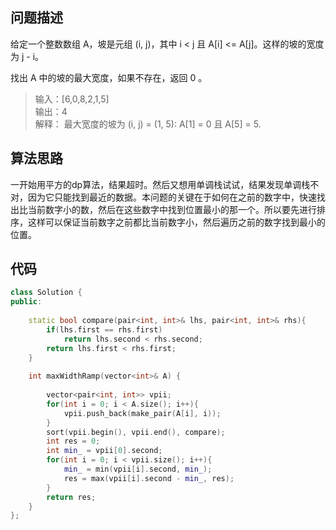 ## 问题描述

给定一个整数数组 A，坡是元组 (i, j)，其中  i < j 且 A[i] <= A[j]。这样的坡的宽度为 j - i。

找出 A 中的坡的最大宽度，如果不存在，返回 0 。

> 输入：[6,0,8,2,1,5]  
输出：4  
解释：
最大宽度的坡为 (i, j) = (1, 5): A[1] = 0 且 A[5] = 5.

## 算法思路

一开始用平方的dp算法，结果超时。然后又想用单调栈试试，结果发现单调栈不对，因为它只能找到最近的数据。本问题的关键在于如何在之前的数字中，快速找出比当前数字小的数，然后在这些数字中找到位置最小的那一个。所以要先进行排序，这样可以保证当前数字之前都比当前数字小，然后遍历之前的数字找到最小的位置。

## 代码

```c++
class Solution {
public:
    
    static bool compare(pair<int, int>& lhs, pair<int, int>& rhs){
        if(lhs.first == rhs.first)
            return lhs.second < rhs.second;
        return lhs.first < rhs.first;
    }
    
    int maxWidthRamp(vector<int>& A) {
        
        vector<pair<int, int>> vpii;
        for(int i = 0; i < A.size(); i++){
            vpii.push_back(make_pair(A[i], i));
        }
        sort(vpii.begin(), vpii.end(), compare);
        int res = 0;
        int min_ = vpii[0].second;
        for(int i = 0; i < vpii.size(); i++){
            min_ = min(vpii[i].second, min_);
            res = max(vpii[i].second - min_, res);
        }
        return res;
    }
};
```